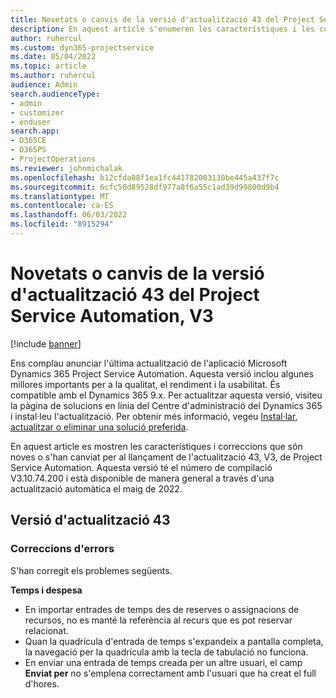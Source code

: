 ```yaml
---
title: Novetats o canvis de la versió d'actualització 43 del Project Service Automation, V3
description: En aquest article s'enumeren les característiques i les correccions disponibles a la Versió 43 d'actualització Microsoft Dynamics 365 Project Service Automation, V3.
author: ruhercul
ms.custom: dyn365-projectservice
ms.date: 05/04/2022
ms.topic: article
ms.author: ruhercul
audience: Admin
search.audienceType:
- admin
- customizer
- enduser
search.app:
- D365CE
- D365PS
- ProjectOperations
ms.reviewer: johnmichalak
ms.openlocfilehash: b12cfda08f1ea1fc441782003130be445a437f7c
ms.sourcegitcommit: 6cfc50d89528df977a8f6a55c1ad39d99800d9b4
ms.translationtype: MT
ms.contentlocale: ca-ES
ms.lasthandoff: 06/03/2022
ms.locfileid: "8915294"
---
```

# <a name="whats-new-or-changed-in-project-service-automation-update-release-43-v3"></a>Novetats o canvis de la versió d'actualització 43 del Project Service Automation, V3

[!include [banner](../includes/psa-now-project-operations.md)]

Ens complau anunciar l'última actualització de l'aplicació Microsoft Dynamics 365 Project Service Automation. Aquesta versió inclou algunes millores importants per a la qualitat, el rendiment i la usabilitat. És compatible amb el Dynamics 365 9.x. Per actualitzar aquesta versió, visiteu la pàgina de solucions en línia del Centre d'administració del Dynamics 365 i instal·leu l'actualització. Per obtenir més informació, vegeu [Instal·lar, actualitzar o eliminar una solució preferida](/power-platform/admin/install-remove-preferred-solution).

En aquest article es mostren les característiques i correccions que són noves o s'han canviat per al llançament de l'actualització 43, V3, de Project Service Automation. Aquesta versió té el número de compilació V3.10.74.200 i està disponible de manera general a través d'una actualització automàtica el maig de 2022.

## <a name="update-release-43"></a>Versió d'actualització 43

### <a name="bug-fixes"></a>Correccions d'errors

S'han corregit els problemes següents.


**Temps i despesa**

- En importar entrades de temps des de reserves o assignacions de recursos, no es manté la referència al recurs que es pot reservar relacionat.
- Quan la quadrícula d'entrada de temps s'expandeix a pantalla completa, la navegació per la quadrícula amb la tecla de tabulació no funciona.
- En enviar una entrada de temps creada per un altre usuari, el camp **Enviat per** no s'emplena correctament amb l'usuari que ha creat el full d'hores.
